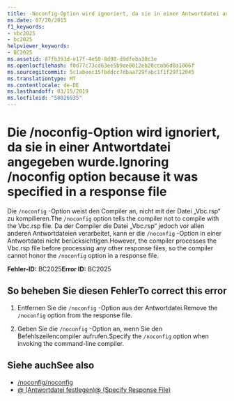 ```yaml
---
title: -Noconfig-Option wird ignoriert, da sie in einer Antwortdatei angegeben wurde
ms.date: 07/20/2015
f1_keywords:
- vbc2025
- bc2025
helpviewer_keywords:
- BC2025
ms.assetid: 87fb393d-e17f-4e50-8d98-d9dfeba30c3e
ms.openlocfilehash: f0d77c73cd63ee5b9ae0012eb20ccab6d0a1006f
ms.sourcegitcommit: 5c1abeec15fbddcc7dbaa729fabc1f1f29f12045
ms.translationtype: MT
ms.contentlocale: de-DE
ms.lasthandoff: 03/15/2019
ms.locfileid: "58026935"
---
```

# <a name="ignoring-noconfig-option-because-it-was-specified-in-a-response-file"></a><span data-ttu-id="d2d0c-102">Die /noconfig-Option wird ignoriert, da sie in einer Antwortdatei angegeben wurde.</span><span class="sxs-lookup"><span data-stu-id="d2d0c-102">Ignoring /noconfig option because it was specified in a response file</span></span>
<span data-ttu-id="d2d0c-103">Die `/noconfig` -Option weist den Compiler an, nicht mit der Datei „Vbc.rsp“ zu kompilieren.</span><span class="sxs-lookup"><span data-stu-id="d2d0c-103">The `/noconfig` option tells the compiler not to compile with the Vbc.rsp file.</span></span> <span data-ttu-id="d2d0c-104">Da der Compiler die Datei „Vbc.rsp“ jedoch vor allen anderen Antwortdateien verarbeitet, kann er die `/noconfig` -Option in einer Antwortdatei nicht berücksichtigen.</span><span class="sxs-lookup"><span data-stu-id="d2d0c-104">However, the compiler processes the Vbc.rsp file before processing any other response files, so the compiler cannot honor the `/noconfig` option in a response file.</span></span>  
  
 <span data-ttu-id="d2d0c-105">**Fehler-ID:** BC2025</span><span class="sxs-lookup"><span data-stu-id="d2d0c-105">**Error ID:** BC2025</span></span>  
  
## <a name="to-correct-this-error"></a><span data-ttu-id="d2d0c-106">So beheben Sie diesen Fehler</span><span class="sxs-lookup"><span data-stu-id="d2d0c-106">To correct this error</span></span>  
  
1.  <span data-ttu-id="d2d0c-107">Entfernen Sie die `/noconfig` -Option aus der Antwortdatei.</span><span class="sxs-lookup"><span data-stu-id="d2d0c-107">Remove the `/noconfig` option from the response file.</span></span>  
  
2.  <span data-ttu-id="d2d0c-108">Geben Sie die `/noconfig` -Option an, wenn Sie den Befehlszeilencompiler aufrufen.</span><span class="sxs-lookup"><span data-stu-id="d2d0c-108">Specify the `/noconfig` option when invoking the command-line compiler.</span></span>  
  
## <a name="see-also"></a><span data-ttu-id="d2d0c-109">Siehe auch</span><span class="sxs-lookup"><span data-stu-id="d2d0c-109">See also</span></span>

- [<span data-ttu-id="d2d0c-110">/noconfig</span><span class="sxs-lookup"><span data-stu-id="d2d0c-110">/noconfig</span></span>](../../visual-basic/reference/command-line-compiler/noconfig.md)
- [<span data-ttu-id="d2d0c-111">@ (Antwortdatei festlegen)</span><span class="sxs-lookup"><span data-stu-id="d2d0c-111">@ (Specify Response File)</span></span>](../../visual-basic/reference/command-line-compiler/specify-response-file.md)
